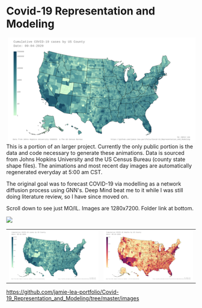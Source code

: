 # Covid-19 Representation and Modeling
<img align="right" width="500" src=images/jh-log_cum_cases-USA_most_recent_day.png>This is a portion of an larger project.  Currently the only public portion is the data and code necessary to generate these animations.  Data is sourced from Johns Hopkins University and the US Census Bureau (county state shape files).  The animations and most recent day images are automatically regenerated everyday at 5:00 am CST.

The original goal was to forecast COVID-19 via modelling as a network diffusion process using GNN's.  Deep Mind beat me to it while I was still doing literature review, so I have since moved on.

Scroll down to see just MO/IL.  Images are 1280x7200.  Folder link at bottom.

<img src=images/jh-log_cum_cases-USA_anim.gif>

<table>
  <tr>
    <td valign="top"><img src=images/jh-log_cum_cases-USA_most_recent_day.png></td>
    <td valign="top"><img src="images/jh-log_cum_deaths-USA_most_recent_day.png"></td>
  </tr>
 </table>


https://github.com/jamie-lea-portfolio/Covid-19_Representation_and_Modeling/tree/master/images
